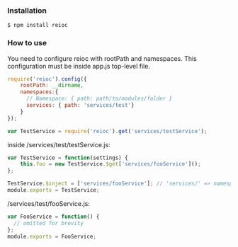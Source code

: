 ### Installation

```
$ npm install reioc
```

### How to use

You need to configure reioc with rootPath and namespaces. This configuration must be inside app.js top-level file.
```javascript
require('reioc').config({
    rootPath: __dirname,
    namespaces:{
      // Namespace: { path: path/to/modules/folder }
      services: { path: 'services/test'}
    }
});

var TestService = require('reioc').get('services/testService');
```
inside /services/test/testService.js:
```javascript
var TestService = function(settings) {
	this.foo = new TestService.$get['services/fooService']();
};

TestService.$inject = ['services/fooService']; // 'services/' => namespace, 'fooService' => fooService.js, located in 'services' namespace path ({path: 'services/test'}), i.e fooService => services/test/fooService.js
module.exports = TestService;
```
/services/test/fooService.js:
```javascript
var FooService = function() {
  // omitted for brevity
};
module.exports = FooService;
```
